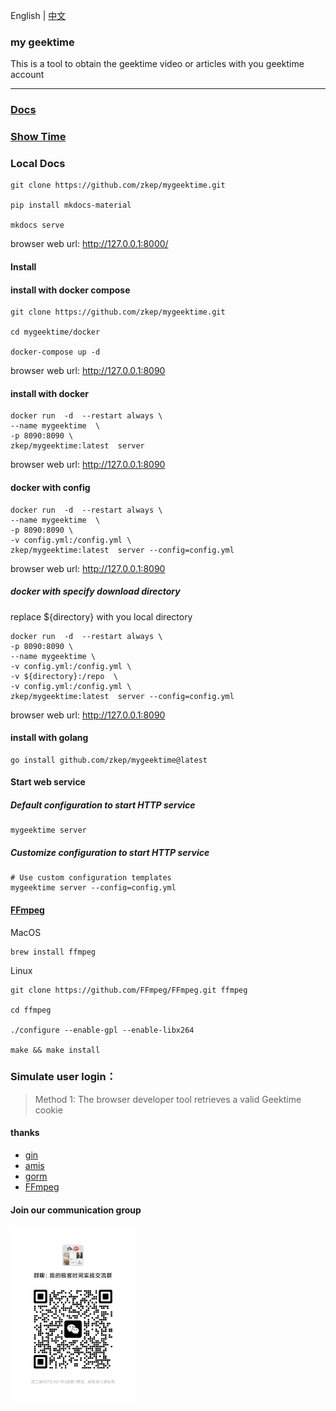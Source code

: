English | [中文](./README.md)

### my geektime
This is a tool to obtain the geektime video or articles with you geektime account

---

### [Docs](https://zkep.github.io/mygeektime/)


### [Show Time](https://mygeektime.anyfun.tech)

### Local Docs
```shell
git clone https://github.com/zkep/mygeektime.git

pip install mkdocs-material

mkdocs serve
```
browser web url:  http://127.0.0.1:8000/

#### Install


#### install with docker compose

```shell
git clone https://github.com/zkep/mygeektime.git

cd mygeektime/docker

docker-compose up -d
```

browser web url:  http://127.0.0.1:8090

#### install with  docker
```shell
docker run  -d  --restart always \
--name mygeektime  \
-p 8090:8090 \
zkep/mygeektime:latest  server 
```
browser web url:  http://127.0.0.1:8090

#### docker with config
```shell
docker run  -d  --restart always \
--name mygeektime  \
-p 8090:8090 \
-v config.yml:/config.yml \
zkep/mygeektime:latest  server --config=config.yml
```
browser web url:  http://127.0.0.1:8090

##### docker with specify download directory
replace ${directory} with you local directory
```shell
docker run  -d  --restart always \
-p 8090:8090 \
--name mygeektime \
-v config.yml:/config.yml \
-v ${directory}:/repo  \
-v config.yml:/config.yml \
zkep/mygeektime:latest  server --config=config.yml 
```
browser web url:  http://127.0.0.1:8090



#### install with golang
```shell
go install github.com/zkep/mygeektime@latest
```
#### Start web service

##### Default configuration to start HTTP service
```shell
mygeektime server
```

##### Customize configuration to start HTTP service
```shell
# Use custom configuration templates
mygeektime server --config=config.yml
```

#### [FFmpeg](https://ffmpeg.org/download.html)

MacOS
```shell
brew install ffmpeg        
```
Linux
```shell
git clone https://github.com/FFmpeg/FFmpeg.git ffmpeg

cd ffmpeg

./configure --enable-gpl --enable-libx264

make && make install
```

### Simulate user login：

> Method 1: The browser developer tool retrieves a valid Geektime cookie


#### thanks
* [gin](https://github.com/gin-gonic/gin)
* [amis](https://github.com/baidu/amis)
* [gorm](https://github.com/go-gorm/gorm)
* [FFmpeg](https://ffmpeg.org/download.html)

#### Join our communication group

<img src="./web/public/wechat.jpg"  width="200" />